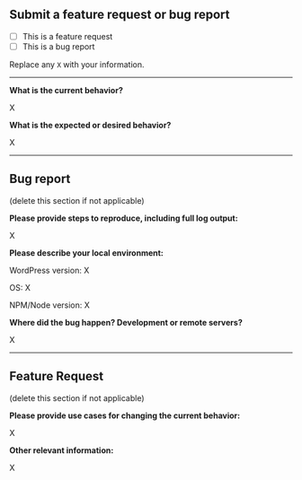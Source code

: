 ## Submit a feature request or bug report

- [ ] This is a feature request
- [ ] This is a bug report

Replace any `X` with your information.

---

**What is the current behavior?**

X


**What is the expected or desired behavior?**

X

---

## Bug report

(delete this section if not applicable)

**Please provide steps to reproduce, including full log output:**

X

**Please describe your local environment:**

WordPress version: X

OS: X

NPM/Node version: X

**Where did the bug happen? Development or remote servers?**

X

---

## Feature Request

(delete this section if not applicable)

**Please provide use cases for changing the current behavior:**

X

**Other relevant information:**

X
